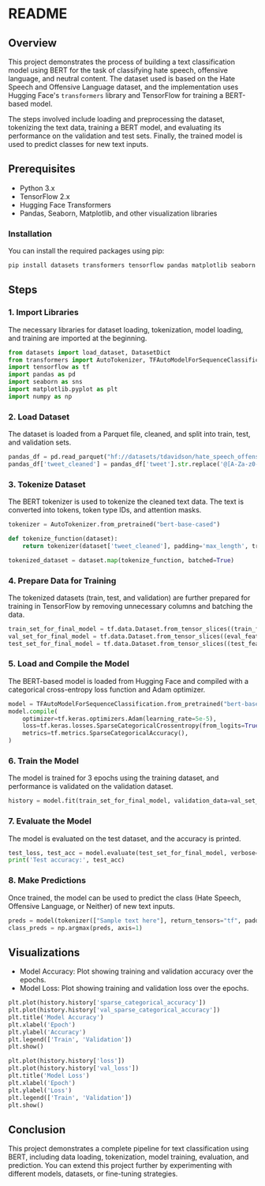 # README

## Overview

This project demonstrates the process of building a text classification model using BERT for the task of classifying hate speech, offensive language, and neutral content. The dataset used is based on the Hate Speech and Offensive Language dataset, and the implementation uses Hugging Face's `transformers` library and TensorFlow for training a BERT-based model.

The steps involved include loading and preprocessing the dataset, tokenizing the text data, training a BERT model, and evaluating its performance on the validation and test sets. Finally, the trained model is used to predict classes for new text inputs.

## Prerequisites

- Python 3.x
- TensorFlow 2.x
- Hugging Face Transformers
- Pandas, Seaborn, Matplotlib, and other visualization libraries

### Installation

You can install the required packages using pip:

```bash
pip install datasets transformers tensorflow pandas matplotlib seaborn
```

## Steps

### 1. Import Libraries

The necessary libraries for dataset loading, tokenization, model loading, and training are imported at the beginning.

```python
from datasets import load_dataset, DatasetDict
from transformers import AutoTokenizer, TFAutoModelForSequenceClassification
import tensorflow as tf
import pandas as pd
import seaborn as sns
import matplotlib.pyplot as plt
import numpy as np
```

### 2. Load Dataset

The dataset is loaded from a Parquet file, cleaned, and split into train, test, and validation sets.

```python
pandas_df = pd.read_parquet("hf://datasets/tdavidson/hate_speech_offensive/data/train-00000-of-00001.parquet")
pandas_df['tweet_cleaned'] = pandas_df['tweet'].str.replace('@[A-Za-z0-9]+\s?', '', regex=True)
```

### 3. Tokenize Dataset

The BERT tokenizer is used to tokenize the cleaned text data. The text is converted into tokens, token type IDs, and attention masks.

```python
tokenizer = AutoTokenizer.from_pretrained("bert-base-cased")

def tokenize_function(dataset):
    return tokenizer(dataset['tweet_cleaned'], padding='max_length', truncation=True)

tokenized_dataset = dataset.map(tokenize_function, batched=True)
```

### 4. Prepare Data for Training

The tokenized datasets (train, test, and validation) are further prepared for training in TensorFlow by removing unnecessary columns and batching the data.

```python
train_set_for_final_model = tf.data.Dataset.from_tensor_slices((train_features, train_set['class'])).shuffle(len(train_set)).batch(8)
val_set_for_final_model = tf.data.Dataset.from_tensor_slices((eval_features, tf_eval_dataset["class"])).batch(8)
test_set_for_final_model = tf.data.Dataset.from_tensor_slices((test_features, tf_test_dataset["class"])).batch(8)
```

### 5. Load and Compile the Model

The BERT-based model is loaded from Hugging Face and compiled with a categorical cross-entropy loss function and Adam optimizer.

```python
model = TFAutoModelForSequenceClassification.from_pretrained("bert-base-cased", num_labels=3)
model.compile(
    optimizer=tf.keras.optimizers.Adam(learning_rate=5e-5),
    loss=tf.keras.losses.SparseCategoricalCrossentropy(from_logits=True),
    metrics=tf.metrics.SparseCategoricalAccuracy(),
)
```

### 6. Train the Model

The model is trained for 3 epochs using the training dataset, and performance is validated on the validation dataset.

```python
history = model.fit(train_set_for_final_model, validation_data=val_set_for_final_model, epochs=3)
```

### 7. Evaluate the Model

The model is evaluated on the test dataset, and the accuracy is printed.

```python
test_loss, test_acc = model.evaluate(test_set_for_final_model, verbose=2)
print('Test accuracy:', test_acc)
```

### 8. Make Predictions

Once trained, the model can be used to predict the class (Hate Speech, Offensive Language, or Neither) of new text inputs.

```python
preds = model(tokenizer(["Sample text here"], return_tensors="tf", padding=True, truncation=True))['logits']
class_preds = np.argmax(preds, axis=1)
```

## Visualizations

- Model Accuracy: Plot showing training and validation accuracy over the epochs.
- Model Loss: Plot showing training and validation loss over the epochs.

```python
plt.plot(history.history['sparse_categorical_accuracy'])
plt.plot(history.history['val_sparse_categorical_accuracy'])
plt.title('Model Accuracy')
plt.xlabel('Epoch')
plt.ylabel('Accuracy')
plt.legend(['Train', 'Validation'])
plt.show()

plt.plot(history.history['loss'])
plt.plot(history.history['val_loss'])
plt.title('Model Loss')
plt.xlabel('Epoch')
plt.ylabel('Loss')
plt.legend(['Train', 'Validation'])
plt.show()
```

## Conclusion

This project demonstrates a complete pipeline for text classification using BERT, including data loading, tokenization, model training, evaluation, and prediction. You can extend this project further by experimenting with different models, datasets, or fine-tuning strategies.

